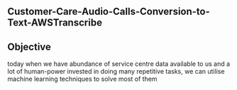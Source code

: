 ## Customer-Care-Audio-Calls-Conversion-to-Text-AWSTranscribe

## Objective

today when we have abundance of service centre data available to us and a lot of human-power invested in doing many repetitive tasks, we can utilise machine learning techniques to solve most of them
